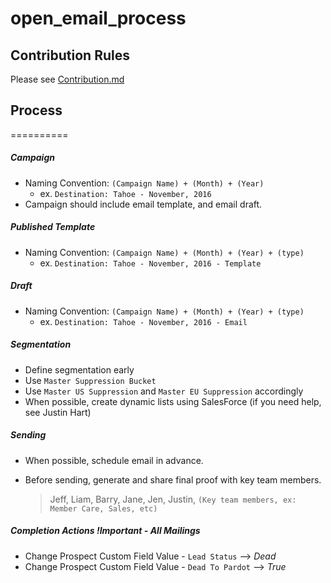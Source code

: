 # open_email_process

## Contribution Rules
Please see [Contribution.md](/CONTRIBUTING.md)

## Process
==========

##### Campaign
- Naming Convention: `(Campaign Name) + (Month) + (Year)`
	- ex. `Destination: Tahoe - November, 2016`
- Campaign should include email template, and email draft.

##### Published Template
- Naming Convention: `(Campaign Name) + (Month) + (Year) + (type)`
	-  ex. `Destination: Tahoe - November, 2016 - Template`

##### Draft
- Naming Convention: `(Campaign Name) + (Month) + (Year) + (type)`
	-  ex. `Destination: Tahoe - November, 2016 - Email`

##### Segmentation
- Define segmentation early
- Use `Master Suppression Bucket`
- Use `Master US Suppression` and `Master EU Suppression` accordingly
- When possible, create dynamic lists using SalesForce (if you need help, see Justin Hart)

##### Sending
- When possible, schedule email in advance.
- Before sending, generate and share final proof with key team members.

	> Jeff, Liam, Barry, Jane, Jen, Justin, `(Key team members, ex: Member Care, Sales, etc) `

##### Completion Actions ***!Important - All Mailings***
- Change Prospect Custom Field Value - `Lead Status` --> *Dead*
- Change Prospect Custom Field Value - `Dead To Pardot` --> *True*
